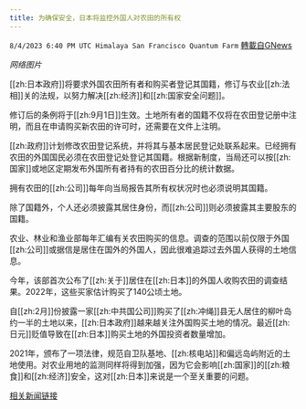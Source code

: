 ```yaml
---
title: 为确保安全，日本将监控外国人对农田的所有权
---
```

`8/4/2023 6:40 PM UTC Himalaya San Francisco Quantum Farm` [轉載自GNews](https://gnews.org/articles/1525325)

*网络图片*

[[zh:日本政府]]将要求外国农田所有者和购买者登记其国籍，修订与农业[[zh:法相]]关的法规，以努力解决[[zh:经济]]和[[zh:国家安全问题]]。

修订后的条例将于[[zh:9月1日]]生效。土地所有者的国籍不仅将在农田登记册中注明，而且在申请购买新农田的许可时，还需要在文件上注明。

[[zh:政府]]计划修改农田登记系统，并将其与基本居民登记处联系起来。已经拥有农田的外国国民必须在农田登记处登记其国籍。根据新制度，当局还可以按[[zh:国家]]或地区定期发布外国所有者持有的农田百分比的统计数据。

拥有农田的[[zh:公司]]每年向当局报告其所有权状况时也必须说明其国籍。

除了国籍外，个人还必须披露其居住身份，而[[zh:公司]]则必须披露其主要股东的国籍。

农业、林业和渔业部每年汇编有关农田购买的信息。调查的范围以前仅限于外国[[zh:公司]]或据信是居住在国外的外国人，因此很难追踪过去外国人获得的土地信息。

今年，该部首次公布了[[zh:关于]]居住在[[zh:日本]]的外国人收购农田的调查结果。2022年，这些买家估计购买了140公顷土地。

自[[zh:2月]]份披露一家[[zh:中共国公司]]购买了[[zh:冲绳]]县无人居住的柳叶岛约一半的土地以来，[[zh:日本政府]]越来越关注外国购买土地的情况。最近[[zh:日元]]贬值导致在[[zh:日本]]购买土地的外国投资者数量增加。

2021年，颁布了一项法律，规范自卫队基地、[[zh:核电站]]和偏远岛屿附近的土地使用。对农业用地的监测同样将得到加强，因为它会影响[[zh:国家]]的[[zh:粮食]]和[[zh:经济]]安全，这对[[zh:日本]]来说是一个至关重要的问题。

[相关新闻链接](https://asia.nikkei.com/Business/Markets/Property/Japan-to-monitor-foreign-ownership-of-farmland-for-security)

